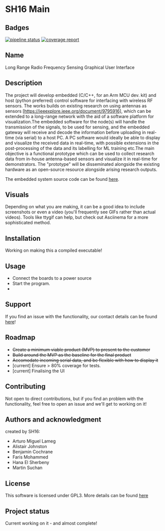 # SH16 Main

## Badges

[![pipeline status](https://stgit.dcs.gla.ac.uk/team-project-h/2022/sh16/sh16-main/badges/main/pipeline.svg)](https://stgit.dcs.gla.ac.uk/team-project-h/2022/sh16/sh16-main/-/commits/main)
[![coverage report](https://stgit.dcs.gla.ac.uk/team-project-h/2022/sh16/sh16-main/badges/main/coverage.svg)](https://stgit.dcs.gla.ac.uk/team-project-h/2022/sh16/sh16-main/-/commits/main)

## Name

Long Range Radio Frequency Sensing Graphical User Interface

## Description

The project will develop embedded (C/C++, for an Arm MCU dev. kit) and host (python preferred) control software for interfacing with wireless RF sensors. The works builds on existing research on using antennas as sensors [https://ieeexplore.ieee.org/document/9795916], which can be extended to a long-range network with the aid of a software platform for visualization.The embedded software for the node(s) will handle the transmission of the signals, to be used for sensing, and the embedded gateway will receive and decode the information before uploading in real-time (via serial) to a host PC. A PC software would ideally be able to display and visualize the received data in real-time, with possible extensions in the post-processing of the data and its labelling for ML training etc.The main objective is a functional prototype which can be used to collect research data from in-house antenna-based sensors and visualize it in real-time for demonstrators. The "prototype" will be disseminated alongside the existing hardware as an open-source resource alongside arising research outputs. 

The embedded system source code can be found [here](https://stgit.dcs.gla.ac.uk/team-project-h/2022/ese1/ese1-main).

## Visuals

Depending on what you are making, it can be a good idea to include screenshots or even a video (you'll frequently see GIFs rather than actual videos). Tools like ttygif can help, but check out Asciinema for a more sophisticated method.

## Installation

Working on making this a compiled executable! 

## Usage

- Connect the boards to a power source
- Start the program.
-
## Support

If you find an issue with the functionality, our contact details can be found [here](https://stgit.dcs.gla.ac.uk/team-project-h/2022/sh16/sh16-main/-/wikis/home)!

## Roadmap

- ~~Create a minimum viable product (MVP) to present to the customer~~
- ~~Build around the MVP as the baseline for the final product~~
- ~~Accomodate incoming serial data, and be flexible with how to display it~~
- [current] Ensure > 80% coverage for tests.
- [current] Finalising the UI
## Contributing

Not open to direct contributions, but if you find an problem with the functionality, feel free to open an issue and we'll get to working on it!

## Authors and acknowledgment

created by SH16:
- Arturo Miguel Lameg
- Alistair Johnston
- Benjamin Cochrane
- Faris Mohammed
- Hana El Sherbeny
- Martin Suchan


## License

This software is licensed under GPL3. More details can be found [here](https://www.gnu.org/licenses/gpl-3.0.html)

## Project status

Current working on it - and almost complete!

